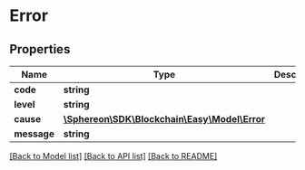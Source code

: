 # Error

## Properties
Name | Type | Description | Notes
------------ | ------------- | ------------- | -------------
**code** | **string** |  | 
**level** | **string** |  | 
**cause** | [**\Sphereon\SDK\Blockchain\Easy\Model\Error**](Error.md) |  | [optional] 
**message** | **string** |  | 

[[Back to Model list]](../README.md#documentation-for-models) [[Back to API list]](../README.md#documentation-for-api-endpoints) [[Back to README]](../README.md)


